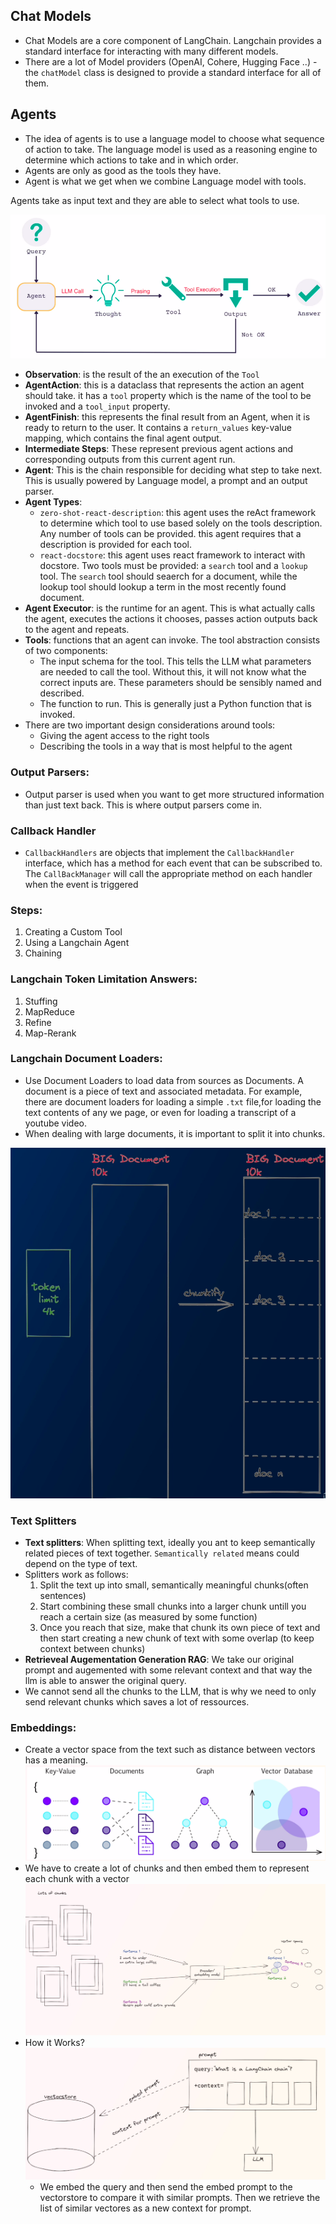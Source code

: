 ## Chat Models
- Chat Models are a core component of LangChain. Langchain provides a standard interface for interacting with many different models.
- There are a lot of Model providers (OpenAI, Cohere, Hugging Face ..) - the `chatModel` class is designed to provide a standard interface for all of them.

## Agents
- The idea of agents is to use a language model to choose what sequence of action to take. The language model is used as a reasoning engine to determine which actions to take and in which order.
- Agents are only as good as the tools they have.
- Agent is what we get when we combine Language model with tools.

Agents take as input text and they are able to select what tools to use. 

![Alt text](./../assets/Langchain/react_agent.png)
- **Observation**: is the result of the an execution of the `Tool`
- **AgentAction**: this is a dataclass that represents the action an agent should take. it has a `tool` property which is the name of the tool to be invoked and a `tool_input` property.
- **AgentFinish**: this represents the final result from an Agent, when it is ready to return to the user. It contains a `return_values` key-value mapping, which contains the final agent output.
- **Intermediate Steps**: These represent previous agent actions and corresponding outputs from this current agent run.
- **Agent**: This is the chain responsible for deciding what step to take next. This is usually powered by Language model, a prompt and an output parser.
- **Agent Types**:
    - `zero-shot-react-description`: this agent uses the reAct framework to determine which tool to use based solely on the tools description. Any number of tools can be provided. this agent requires that a description is provided for each tool.
    - `react-docstore`: this agent uses react framework to interact with docstore. Two tools must be provided: a `search` tool and a `lookup` tool. The `search` tool should seaerch for a document, while the lookup tool should lookup a term in the most recently found document.
- **Agent Executor**: is the runtime for an agent. This is what actually calls the agent, executes the actions it chooses, passes action outputs back to the agent and repeats.
- **Tools**: functions that an agent can invoke. The tool abstraction consists of two components:
    - The input schema for the tool. This tells the LLM what parameters are needed to call the tool. Without this, it will not know what the correct inputs are. These parameters should be sensibly named and described.
    - The function to run. This is generally just a Python function that is invoked.
- There are two important design considerations around tools:
    - Giving the agent access to the right tools
    - Describing the tools in a way that is most helpful to the agent

### Output Parsers:
- Output parser is used when you want to get more structured information than just text back. This is where output parsers come in.
### Callback Handler
- `CallbackHandlers` are objects that implement the `CallbackHandler` interface, which has a method for each event that can be subscribed to. The `CallBackManager` will call the appropriate method on each handler when the event is triggered
### Steps:
1. Creating a Custom Tool   
2. Using a Langchain Agent
3. Chaining
### Langchain Token Limitation Answers:
1. Stuffing
2. MapReduce
3. Refine
4. Map-Rerank
### Langchain Document Loaders:
- Use Document Loaders to load data from sources as Documents. A document is a piece of text and associated metadata. For example, there are document loaders for loading a simple `.txt` file,for loading the text contents of any we page, or even for loading a transcript of a youtube video.
- When dealing with large documents, it is important to split it into chunks.

![Alt text](./../assets/Langchain/chunks.png)
### Text Splitters
- **Text splitters**: When splitting text, ideally you ant to keep semantically related pieces of text together. `Semantically related` means could depend on the type of text.
- Splitters work as follows:
    1. Split the text up into small, semantically meaningful chunks(often sentences)
    2. Start combining these small chunks into a larger chunk untill you reach a certain size (as measured by some function)
    3. Once you reach that size, make that chunk its own piece of text and then start creating a new chunk of text with some overlap (to keep context between chunks)
- **Retrieveal Augementation Generation RAG**: We take our original prompt and augemented with some relevant context and that way the llm is able to answer the original query.
- We cannot send all the chunks to the LLM, that is why we need to only send relevant chunks which saves a lot of ressources.
 
### Embeddings:
- Create a vector space from the text such as distance between vectors has a meaning. 
![Alt text](./../assets/Langchain/vector_db.png)
- We have to create a lot of chunks and then embed them to represent each chunk with a vector
![](./../assets/Langchain/embbeding_process.png)
- How it Works?
![Alt text](./../assets/Langchain/retrieve_context.png)
    - We embed the query and then send the embed prompt to the vectorstore to compare it with similar prompts. Then we retrieve the list of similar vectores as a new context for prompt.